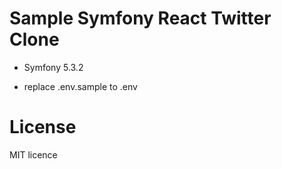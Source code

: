 # Sample Symfony React Twitter Clone
* Symfony 5.3.2 
 
* replace .env.sample to .env

# License 
 MIT licence
